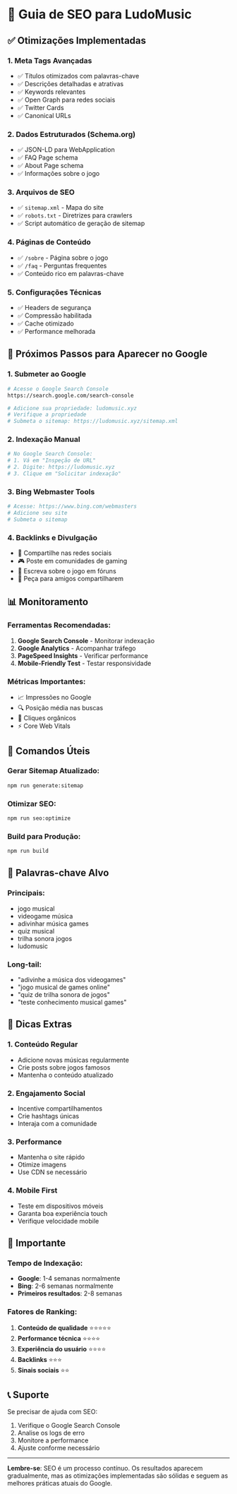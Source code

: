 # 🚀 Guia de SEO para LudoMusic

## ✅ Otimizações Implementadas

### 1. **Meta Tags Avançadas**
- ✅ Títulos otimizados com palavras-chave
- ✅ Descrições detalhadas e atrativas
- ✅ Keywords relevantes
- ✅ Open Graph para redes sociais
- ✅ Twitter Cards
- ✅ Canonical URLs

### 2. **Dados Estruturados (Schema.org)**
- ✅ JSON-LD para WebApplication
- ✅ FAQ Page schema
- ✅ About Page schema
- ✅ Informações sobre o jogo

### 3. **Arquivos de SEO**
- ✅ `sitemap.xml` - Mapa do site
- ✅ `robots.txt` - Diretrizes para crawlers
- ✅ Script automático de geração de sitemap

### 4. **Páginas de Conteúdo**
- ✅ `/sobre` - Página sobre o jogo
- ✅ `/faq` - Perguntas frequentes
- ✅ Conteúdo rico em palavras-chave

### 5. **Configurações Técnicas**
- ✅ Headers de segurança
- ✅ Compressão habilitada
- ✅ Cache otimizado
- ✅ Performance melhorada

## 🎯 Próximos Passos para Aparecer no Google

### 1. **Submeter ao Google**
```bash
# Acesse o Google Search Console
https://search.google.com/search-console

# Adicione sua propriedade: ludomusic.xyz
# Verifique a propriedade
# Submeta o sitemap: https://ludomusic.xyz/sitemap.xml
```

### 2. **Indexação Manual**
```bash
# No Google Search Console:
# 1. Vá em "Inspeção de URL"
# 2. Digite: https://ludomusic.xyz
# 3. Clique em "Solicitar indexação"
```

### 3. **Bing Webmaster Tools**
```bash
# Acesse: https://www.bing.com/webmasters
# Adicione seu site
# Submeta o sitemap
```

### 4. **Backlinks e Divulgação**
- 📱 Compartilhe nas redes sociais
- 🎮 Poste em comunidades de gaming
- 📝 Escreva sobre o jogo em fóruns
- 🤝 Peça para amigos compartilharem

## 📊 Monitoramento

### Ferramentas Recomendadas:
1. **Google Search Console** - Monitorar indexação
2. **Google Analytics** - Acompanhar tráfego
3. **PageSpeed Insights** - Verificar performance
4. **Mobile-Friendly Test** - Testar responsividade

### Métricas Importantes:
- 📈 Impressões no Google
- 🔍 Posição média nas buscas
- 👥 Cliques orgânicos
- ⚡ Core Web Vitals

## 🔧 Comandos Úteis

### Gerar Sitemap Atualizado:
```bash
npm run generate:sitemap
```

### Otimizar SEO:
```bash
npm run seo:optimize
```

### Build para Produção:
```bash
npm run build
```

## 📝 Palavras-chave Alvo

### Principais:
- jogo musical
- videogame música
- adivinhar música games
- quiz musical
- trilha sonora jogos
- ludomusic

### Long-tail:
- "adivinhe a música dos videogames"
- "jogo musical de games online"
- "quiz de trilha sonora de jogos"
- "teste conhecimento musical games"

## 🌟 Dicas Extras

### 1. **Conteúdo Regular**
- Adicione novas músicas regularmente
- Crie posts sobre jogos famosos
- Mantenha o conteúdo atualizado

### 2. **Engajamento Social**
- Incentive compartilhamentos
- Crie hashtags únicas
- Interaja com a comunidade

### 3. **Performance**
- Mantenha o site rápido
- Otimize imagens
- Use CDN se necessário

### 4. **Mobile First**
- Teste em dispositivos móveis
- Garanta boa experiência touch
- Verifique velocidade mobile

## 🚨 Importante

### Tempo de Indexação:
- **Google**: 1-4 semanas normalmente
- **Bing**: 2-6 semanas normalmente
- **Primeiros resultados**: 2-8 semanas

### Fatores de Ranking:
1. **Conteúdo de qualidade** ⭐⭐⭐⭐⭐
2. **Performance técnica** ⭐⭐⭐⭐
3. **Experiência do usuário** ⭐⭐⭐⭐
4. **Backlinks** ⭐⭐⭐
5. **Sinais sociais** ⭐⭐

## 📞 Suporte

Se precisar de ajuda com SEO:
1. Verifique o Google Search Console
2. Analise os logs de erro
3. Monitore a performance
4. Ajuste conforme necessário

---

**Lembre-se**: SEO é um processo contínuo. Os resultados aparecem gradualmente, mas as otimizações implementadas são sólidas e seguem as melhores práticas atuais do Google.
